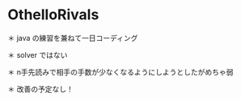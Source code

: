 # OthelloRivals
＊ java の練習を兼ねて一日コーディング

＊ solver ではない

＊ n手先読みで相手の手数が少なくなるようにしようとしたがめちゃ弱

＊ 改善の予定なし！
